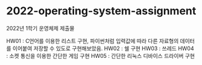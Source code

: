 # 2022-operating-system-assignment
2022년 1학기 운영체제 제출물

HW01 : C언어를 이용한 리스트 구현, 파이썬처럼 입력값에 따라 다른 자료형의 데이터를 이어붙여 저장할 수 있도로 구현해보았음.
HW02 : 쉘 구현
HW03 : 쓰레드
HW04 : 소켓 통신을 이용한 간단한 게임 구현
HW05 : 간단한 리눅스 디바이스 드라이버 구현
